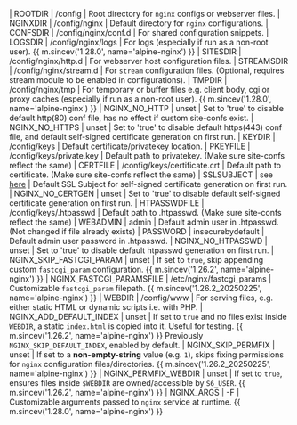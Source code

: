 | ROOTDIR                  | /config                                 | Root directory for `nginx` configs or webserver files.
| NGINXDIR                 | /config/nginx                           | Default directory for `nginx` configurations.
| CONFSDIR                 | /config/nginx/conf.d                    | For shared configuration snippets.
| LOGSDIR                  | /config/nginx/logs                      | For logs (especially if run  as a non-root user). {{ m.sincev('1.28.0', name='alpine-nginx') }}
| SITESDIR                 | /config/nginx/http.d                    | For webserver host configuration files.
| STREAMSDIR               | /config/nginx/stream.d                  | For `stream` configuration files. (Optional, requires stream module to be enabled in configurations).
| TMPDIR                   | /config/nginx/tmp                       | For temporary or buffer files e.g. client body, cgi or proxy caches (especially if run  as a non-root user). {{ m.sincev('1.28.0', name='alpine-nginx') }}
| NGINX_NO_HTTP            | unset                                   | Set to 'true' to disable default http(80) conf file, has no effect if custom site-confs exist.
| NGINX_NO_HTTPS           | unset                                   | Set to 'true' to disable default https(443) conf file, and default self-signed certificate generation on first run.
| KEYDIR                   | /config/keys                            | Default certificate/privatekey location.
| PKEYFILE                 | /config/keys/private.key                | Default path to privatekey. (Make sure site-confs reflect the same)
| CERTFILE                 | /config/keys/certificate.crt            | Default path to certificate. (Make sure site-confs reflect the same)
| SSLSUBJECT               | see [here](alpine-nginx.md#ssl-subject) | Default SSL Subject for self-signed certificate generation on first run.
| NGINX_NO_CERTGEN         | unset                                   | Set to 'true' to disable default self-signed certificate generation on first run.
| HTPASSWDFILE             | /config/keys/.htpasswd                  | Default path to .htpasswd. (Make sure site-confs reflect the same)
| WEBADMIN                 | admin                                   | Default admin user in .htpasswd. (Not changed if file already exists)
| PASSWORD                 | insecurebydefault                       | Default admin user password in .htpasswd.
| NGINX_NO_HTPASSWD        | unset                                   | Set to 'true' to disable default htpasswd generation on first run.
| NGINX_SKIP_FASTCGI_PARAM | unset                                   | If set to `true`, skip appending custom `fastcgi_param` configuration. {{ m.sincev('1.26.2', name='alpine-nginx') }}
| NGINX_FASTCGI_PARAMSFILE | /etc/nginx/fastcgi_params               | Customizable `fastcgi_param` filepath. {{ m.sincev('1.26.2_20250225', name='alpine-nginx') }}
| WEBDIR                   | /config/www                             | For serving files, e.g. either static HTML or dynamic scripts i.e. with PHP.
| NGINX_ADD_DEFAULT_INDEX  | unset                                   | If set to `true` and no files exist inside `WEBDIR`, a static `index.html` is copied into it. Useful for testing. {{ m.sincev('1.26.2', name='alpine-nginx') }} Previously `NGINX_SKIP_DEFAULT_INDEX`, enabled by default.
| NGINX_SKIP_PERMFIX       | unset                                   | If set to a **non-empty-string** value (e.g. `1`), skips fixing permissions for `nginx` configuration files/directories. {{ m.sincev('1.26.2_20250225', name='alpine-nginx') }}
| NGINX_PERMFIX_WEBDIR     | unset                                   | If set to `true`, ensures files inside `$WEBDIR` are owned/accessible by `S6_USER`. {{ m.sincev('1.26.2', name='alpine-nginx') }}
| NGINX_ARGS               | -F                                      | Customizable arguments passed to `nginx` service at runtime. {{ m.sincev('1.28.0', name='alpine-nginx') }}
